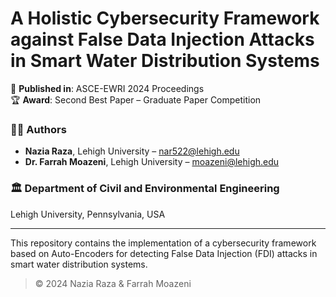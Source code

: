 # A Holistic Cybersecurity Framework against False Data Injection Attacks in Smart Water Distribution Systems

📄 **Published in**: ASCE-EWRI 2024 Proceedings  
🏆 **Award**: Second Best Paper – Graduate Paper Competition  

### 👩‍💻 Authors
- **Nazia Raza**, Lehigh University – [nar522@lehigh.edu](mailto:nar522@lehigh.edu)  
- **Dr. Farrah Moazeni**, Lehigh University – [moazeni@lehigh.edu](mailto:moazeni@lehigh.edu)

### 🏛 Department of Civil and Environmental Engineering  
Lehigh University, Pennsylvania, USA

---

This repository contains the implementation of a cybersecurity framework based on Auto-Encoders 
for detecting False Data Injection (FDI) attacks in smart water distribution systems.

> © 2024 Nazia Raza & Farrah Moazeni

